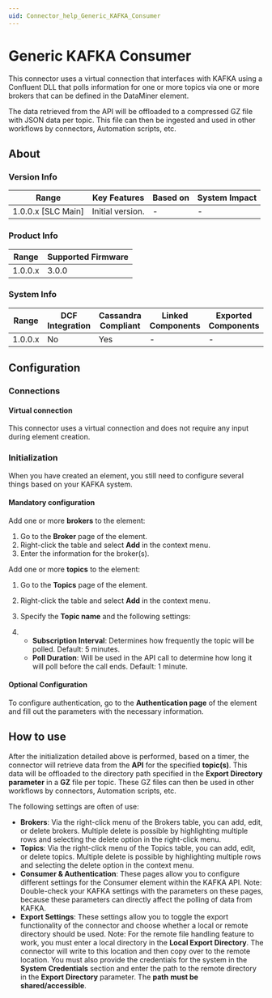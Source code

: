 ```yaml
---
uid: Connector_help_Generic_KAFKA_Consumer
---
```


# Generic KAFKA Consumer

This connector uses a virtual connection that interfaces with KAFKA using a Confluent DLL that polls information for one or more topics via one or more brokers that can be defined in the DataMiner element.

The data retrieved from the API will be offloaded to a compressed GZ file with JSON data per topic. This file can then be ingested and used in other workflows by connectors, Automation scripts, etc.

## About

### Version Info

| **Range**            | **Key Features** | **Based on** | **System Impact** |
|----------------------|------------------|--------------|-------------------|
| 1.0.0.x \[SLC Main\] | Initial version. | \-           | \-                |

### Product Info

| **Range** | **Supported Firmware** |
|-----------|------------------------|
| 1.0.0.x   | 3.0.0                  |

### System Info

| **Range** | **DCF Integration** | **Cassandra Compliant** | **Linked Components** | **Exported Components** |
|-----------|---------------------|-------------------------|-----------------------|-------------------------|
| 1.0.0.x   | No                  | Yes                     | \-                    | \-                      |

## Configuration

### Connections

#### Virtual connection

This connector uses a virtual connection and does not require any input during element creation.

### Initialization

When you have created an element, you still need to configure several things based on your KAFKA system.

#### Mandatory configuration

Add one or more **brokers** to the element:

1.  Go to the **Broker** page of the element.
2.  Right-click the table and select **Add** in the context menu.
3.  Enter the information for the broker(s).

Add one or more **topics** to the element:

1.  Go to the **Topics** page of the element.

2.  Right-click the table and select **Add** in the context menu.

3.  Specify the **Topic name** and the following settings:

4.  - **Subscription Interval**: Determines how frequently the topic will be polled. Default: 5 minutes.
    - **Poll Duration**: Will be used in the API call to determine how long it will poll before the call ends. Default: 1 minute.

#### Optional Configuration

To configure authentication, go to the **Authentication page** of the element and fill out the parameters with the necessary information.

## How to use

After the initialization detailed above is performed, based on a timer, the connector will retrieve data from the **API** for the specified **topic(s)**. This data will be offloaded to the directory path specified in the **Export Directory parameter** in a **GZ** file per topic. These GZ files can then be used in other workflows by connectors, Automation scripts, etc.

The following settings are often of use:

- **Brokers**: Via the right-click menu of the Brokers table, you can add, edit, or delete brokers. Multiple delete is possible by highlighting multiple rows and selecting the delete option in the right-click menu.
- **Topics**: Via the right-click menu of the Topics table, you can add, edit, or delete topics. Multiple delete is possible by highlighting multiple rows and selecting the delete option in the context menu.
- **Consumer & Authentication**: These pages allow you to configure different settings for the Consumer element within the KAFKA API.
  Note: Double-check your KAFKA settings with the parameters on these pages, because these parameters can directly affect the polling of data from KAFKA.
- **Export Settings**: These settings allow you to toggle the export functionality of the connector and choose whether a local or remote directory should be used.
  Note: For the remote file handling feature to work, you must enter a local directory in the **Local Export Directory**. The connector will write to this location and then copy over to the remote location. You must also provide the credentials for the system in the **System Credentials** section and enter the path to the remote directory in the **Export Directory** parameter. The **path** **must be shared/accessible**.
